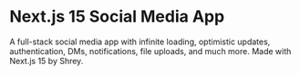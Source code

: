 # Next.js 15 Social Media App

A full-stack social media app with infinite loading, optimistic updates, authentication, DMs, notifications, file uploads, and much more. Made with Next.js 15 by Shrey.
